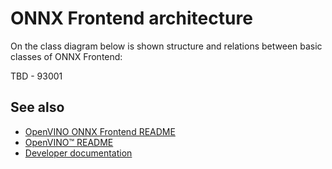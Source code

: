 # ONNX Frontend architecture

On the class diagram below is shown structure and relations between basic classes of ONNX Frontend:

TBD - 93001

## See also
 * [OpenVINO ONNX Frontend README](../README.md)
 * [OpenVINO™ README](../../../../README.md)
 * [Developer documentation](../../../../docs/dev/index.md)